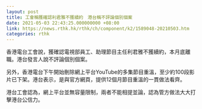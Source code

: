 ```yaml
---
layout: post
title: 工會稱獲確認利君雅不獲續約　港台稱不評論個別個案
date: 2021-05-03 22:43:25.000000000 +08:00
link: https://news.rthk.hk/rthk/ch/component/k2/1589048-20210503.htm
categories: rthk
---
```


香港電台工會說，獲確認電視部員工、助理節目主任利君雅不獲續約，本月底離職。港台發言人說不評論個別個案。

另外，香港電台下午開始刪除網上平台YouTube的多集節目重溫，至少約100段影片已下架。港台表示，是與官方網頁，提供12個月節目重溫的一貫做法看齊。

港台工會認為，網上平台並無容量限制，兩者不能相提並論，認為管方做法大大打擊港台公信力。
